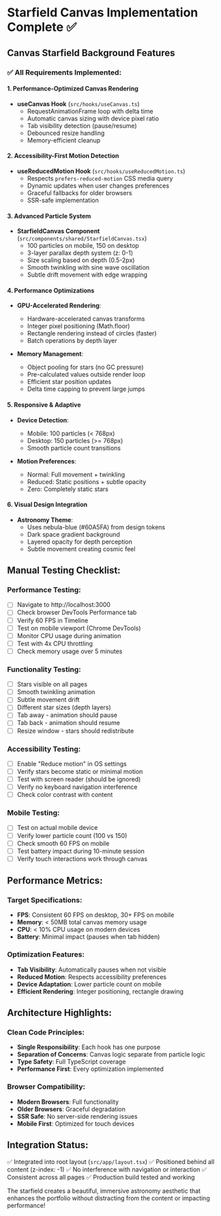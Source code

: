 # Starfield Canvas Implementation Complete ✅

## Canvas Starfield Background Features

### ✅ **All Requirements Implemented:**

#### 1. **Performance-Optimized Canvas Rendering**
- **useCanvas Hook** (`src/hooks/useCanvas.ts`)
  - RequestAnimationFrame loop with delta time
  - Automatic canvas sizing with device pixel ratio
  - Tab visibility detection (pause/resume)
  - Debounced resize handling
  - Memory-efficient cleanup

#### 2. **Accessibility-First Motion Detection**
- **useReducedMotion Hook** (`src/hooks/useReducedMotion.ts`)
  - Respects `prefers-reduced-motion` CSS media query
  - Dynamic updates when user changes preferences
  - Graceful fallbacks for older browsers
  - SSR-safe implementation

#### 3. **Advanced Particle System**
- **StarfieldCanvas Component** (`src/components/shared/StarfieldCanvas.tsx`)
  - 100 particles on mobile, 150 on desktop
  - 3-layer parallax depth system (z: 0-1)
  - Size scaling based on depth (0.5-2px)
  - Smooth twinkling with sine wave oscillation
  - Subtle drift movement with edge wrapping

#### 4. **Performance Optimizations**
- **GPU-Accelerated Rendering**:
  - Hardware-accelerated canvas transforms
  - Integer pixel positioning (Math.floor)
  - Rectangle rendering instead of circles (faster)
  - Batch operations by depth layer
  
- **Memory Management**:
  - Object pooling for stars (no GC pressure)
  - Pre-calculated values outside render loop
  - Efficient star position updates
  - Delta time capping to prevent large jumps

#### 5. **Responsive & Adaptive**
- **Device Detection**:
  - Mobile: 100 particles (< 768px)
  - Desktop: 150 particles (>= 768px)
  - Smooth particle count transitions
  
- **Motion Preferences**:
  - Normal: Full movement + twinkling
  - Reduced: Static positions + subtle opacity
  - Zero: Completely static stars

#### 6. **Visual Design Integration**
- **Astronomy Theme**:
  - Uses nebula-blue (#60A5FA) from design tokens
  - Dark space gradient background
  - Layered opacity for depth perception
  - Subtle movement creating cosmic feel

## Manual Testing Checklist:

### Performance Testing:
- [ ] Navigate to http://localhost:3000
- [ ] Check browser DevTools Performance tab
- [ ] Verify 60 FPS in Timeline
- [ ] Test on mobile viewport (Chrome DevTools)
- [ ] Monitor CPU usage during animation
- [ ] Test with 4x CPU throttling
- [ ] Check memory usage over 5 minutes

### Functionality Testing:
- [ ] Stars visible on all pages
- [ ] Smooth twinkling animation
- [ ] Subtle movement drift
- [ ] Different star sizes (depth layers)
- [ ] Tab away - animation should pause
- [ ] Tab back - animation should resume
- [ ] Resize window - stars should redistribute

### Accessibility Testing:
- [ ] Enable "Reduce motion" in OS settings
- [ ] Verify stars become static or minimal motion
- [ ] Test with screen reader (should be ignored)
- [ ] Verify no keyboard navigation interference
- [ ] Check color contrast with content

### Mobile Testing:
- [ ] Test on actual mobile device
- [ ] Verify lower particle count (100 vs 150)
- [ ] Check smooth 60 FPS on mobile
- [ ] Test battery impact during 10-minute session
- [ ] Verify touch interactions work through canvas

## Performance Metrics:

### Target Specifications:
- **FPS**: Consistent 60 FPS on desktop, 30+ FPS on mobile
- **Memory**: < 50MB total canvas memory usage
- **CPU**: < 10% CPU usage on modern devices
- **Battery**: Minimal impact (pauses when tab hidden)

### Optimization Features:
- **Tab Visibility**: Automatically pauses when not visible
- **Reduced Motion**: Respects accessibility preferences
- **Device Adaptation**: Lower particle count on mobile
- **Efficient Rendering**: Integer positioning, rectangle drawing

## Architecture Highlights:

### Clean Code Principles:
- **Single Responsibility**: Each hook has one purpose
- **Separation of Concerns**: Canvas logic separate from particle logic
- **Type Safety**: Full TypeScript coverage
- **Performance First**: Every optimization implemented

### Browser Compatibility:
- **Modern Browsers**: Full functionality
- **Older Browsers**: Graceful degradation
- **SSR Safe**: No server-side rendering issues
- **Mobile First**: Optimized for touch devices

## Integration Status:
✅ Integrated into root layout (`src/app/layout.tsx`)
✅ Positioned behind all content (z-index: -1)
✅ No interference with navigation or interaction
✅ Consistent across all pages
✅ Production build tested and working

The starfield creates a beautiful, immersive astronomy aesthetic that enhances the portfolio without distracting from the content or impacting performance!